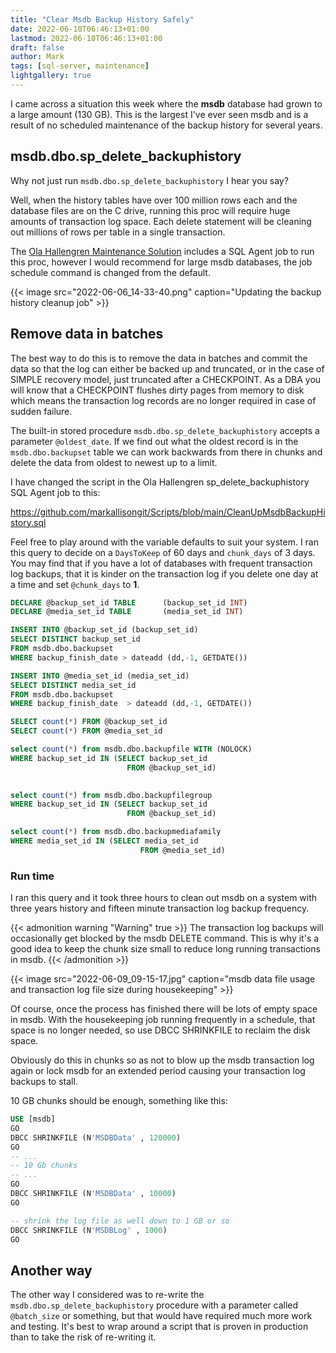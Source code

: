 ```yaml
---
title: "Clear Msdb Backup History Safely"
date: 2022-06-10T06:46:13+01:00
lastmod: 2022-06-10T06:46:13+01:00
draft: false
author: Mark
tags: [sql-server, maintenance]
lightgallery: true
---
```

I came across a situation this week where the **msdb** database had grown to a large amount (130 GB). This is the largest I've ever seen msdb and is a result of no scheduled maintenance of the backup history for several years.

## msdb.dbo.sp_delete_backuphistory

Why not just run `msdb.dbo.sp_delete_backuphistory` I hear you say?

Well, when the history tables have over 100 million rows each and the database files are on the C drive, running this proc will require huge amounts of transaction log space. Each delete statement will be cleaning out millions of rows per table in a single transaction.

The [Ola Hallengren Maintenance Solution](https://github.com/olahallengren/sql-server-maintenance-solution) includes a SQL Agent job to run this proc, however I would recommend for large msdb databases, the job schedule command is changed from the default.

{{< image src="2022-06-06_14-33-40.png" caption="Updating the backup history cleanup job" >}}

## Remove data in batches

The best way to do this is to remove the data in batches and commit the data so that the log can either be backed up and truncated, or in the case of SIMPLE recovery model, just truncated after a CHECKPOINT. As a DBA you will know that a CHECKPOINT flushes dirty pages from memory to disk which means the transaction log records are no longer required in case of sudden failure.

The built-in stored procedure `msdb.dbo.sp_delete_backuphistory` accepts a parameter `@oldest_date`. If we find out what the oldest record is in the `msdb.dbo.backupset` table we can work backwards from there in chunks and delete the data from oldest to newest up to a limit.

I have changed the script in the Ola Hallengren sp_delete_backuphistory SQL Agent job to this:

https://github.com/markallisongit/Scripts/blob/main/CleanUpMsdbBackupHistory.sql

Feel free to play around with the variable defaults to suit your system. I ran this query to decide on a `DaysToKeep` of 60 days and `chunk_days` of 3 days. You may find that if you have a lot of databases with frequent transaction log backups, that it is kinder on the transaction log if you delete one day at a time and set `@chunk_days` to **1**.

``` sql
DECLARE @backup_set_id TABLE      (backup_set_id INT)
DECLARE @media_set_id TABLE       (media_set_id INT)

INSERT INTO @backup_set_id (backup_set_id)
SELECT DISTINCT backup_set_id
FROM msdb.dbo.backupset
WHERE backup_finish_date > dateadd (dd,-1, GETDATE())

INSERT INTO @media_set_id (media_set_id)
SELECT DISTINCT media_set_id
FROM msdb.dbo.backupset
WHERE backup_finish_date  > dateadd (dd,-1, GETDATE())

SELECT count(*) FROM @backup_set_id
SELECT count(*) FROM @media_set_id

select count(*) from msdb.dbo.backupfile WITH (NOLOCK)
WHERE backup_set_id IN (SELECT backup_set_id
                          FROM @backup_set_id)

						  
select count(*) from msdb.dbo.backupfilegroup
WHERE backup_set_id IN (SELECT backup_set_id
                          FROM @backup_set_id)

select count(*) from msdb.dbo.backupmediafamily
WHERE media_set_id IN (SELECT media_set_id
                             FROM @media_set_id)
```

### Run time

I ran this query and it took three hours to clean out msdb on a system with three years history and fifteen minute transaction log backup frequency.

{{< admonition warning "Warning" true >}}
The transaction log backups will occasionally get blocked by the msdb DELETE command. This is why it's a good idea to keep the chunk size small to reduce long running transactions in msdb.
{{< /admonition >}}

{{< image src="2022-06-09_09-15-17.jpg" caption="msdb data file usage and transaction log file size during housekeeping" >}}

Of course, once the process has finished there will be lots of empty space in msdb. With the housekeeping job running frequently in a schedule, that space is no longer needed, so use DBCC SHRINKFILE to reclaim the disk space.

Obviously do this in chunks so as not to blow up the msdb transaction log again or lock msdb for an extended period causing your transaction log backups to stall. 

10 GB chunks should be enough, something like this:

```sql
USE [msdb]
GO
DBCC SHRINKFILE (N'MSDBData' , 120000)
GO
-- ...
-- 10 Gb chunks
-- ...
GO
DBCC SHRINKFILE (N'MSDBData' , 10000)
GO

-- shrink the log file as well down to 1 GB or so
DBCC SHRINKFILE (N'MSDBLog' , 1000)
GO
```

## Another way

The other way I considered was to re-write the `msdb.dbo.sp_delete_backuphistory` procedure with a parameter called `@batch_size` or something, but that would have required much more work and testing. It's best to wrap around a script that is proven in production than to take the risk of re-writing it.